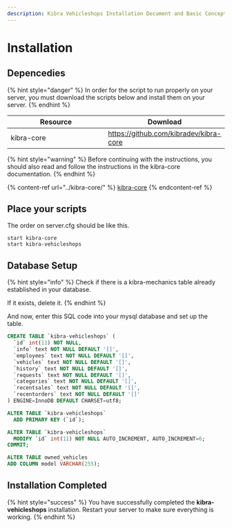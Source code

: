 ```yaml
---
description: Kibra Vehicleshops Installation Document and Basic Concepts
---
```


# Installation

## Depencedies

{% hint style="danger" %}
In order for the script to run properly on your server, you must download the scripts below and install them on your server.
{% endhint %}

<table><thead><tr><th width="365">Resource</th><th>Download</th></tr></thead><tbody><tr><td>kibra-core</td><td><a href="https://github.com/kibradev/kibra-core">https://github.com/kibradev/kibra-core</a></td></tr></tbody></table>

{% hint style="warning" %}
Before continuing with the instructions, you should also read and follow the instructions in the kibra-core documentation.
{% endhint %}

{% content-ref url="../kibra-core/" %}
[kibra-core](../kibra-core/)
{% endcontent-ref %}

## Place your scripts

The order on server.cfg should be like this.

```
start kibra-core
start kibra-vehicleshops
```

## Database Setup

{% hint style="info" %}
Check if there is a kibra-mechanics table already established in your database.

If it exists, delete it.
{% endhint %}

And now, enter this SQL code into your mysql database and set up the table.

```sql
CREATE TABLE `kibra-vehicleshops` (
  `id` int(11) NOT NULL,
  `info` text NOT NULL DEFAULT '[]',
  `employees` text NOT NULL DEFAULT '[]',
  `vehicles` text NOT NULL DEFAULT '[]',
  `history` text NOT NULL DEFAULT '[]',
  `requests` text NOT NULL DEFAULT '[]',
  `categories` text NOT NULL DEFAULT '[]',
  `recentsales` text NOT NULL DEFAULT '[]',
  `recentorders` text NOT NULL DEFAULT '[]'
) ENGINE=InnoDB DEFAULT CHARSET=utf8;

ALTER TABLE `kibra-vehicleshops`
  ADD PRIMARY KEY (`id`);

ALTER TABLE `kibra-vehicleshops`
  MODIFY `id` int(11) NOT NULL AUTO_INCREMENT, AUTO_INCREMENT=6;
COMMIT;

ALTER TABLE owned_vehicles
ADD COLUMN model VARCHAR(255);
```

## Installation Completed

{% hint style="success" %}
You have successfully completed the **kibra-vehicleshops** installation. Restart your server to make sure everything is working.
{% endhint %}



